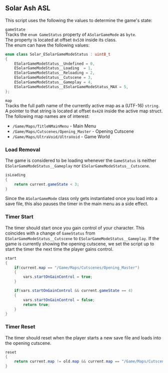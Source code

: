 ## Solar Ash ASL

This script uses the following the values to determine the game's state:

`gameState`  
Tracks the `enum GameStatus` property of `ASolarGameMode` as `byte`.  
The property is located at offset `0x530` inside its class.  
The enum can have the following values:  
```c++
enum class Solar_ESolarGameModeStatus : uint8_t
{
	ESolarGameModeStatus__Undefined = 0,
	ESolarGameModeStatus__Loading  = 1,
	ESolarGameModeStatus__Reloading = 2,
	ESolarGameModeStatus__Cutscene = 3,
	ESolarGameModeStatus__Gameplay = 4,
	ESolarGameModeStatus__ESolarGameModeStatus_MAX = 5,
};
```  

`map`  
Tracks the full path name of the currently active map as a (UTF-16) `string`.  
A pointer to that string is located at offset `0x428` inside the active map struct.  
The following map names are of interest:
- `/Game/Maps/TitleNMainMenu` - Main Menu
- `/Game/Maps/Cutscenes/Opening_Master` - Opening Cutscene
- `/Game/Maps/UltraVoid/UltraVoid` - Game World

### Load Removal
The game is considered to be loading whenever the `GameStatus` is neither `ESolarGameModeStatus__Gameplay` nor `ESolarGameModeStatus__Cutscene`.
```c#
isLoading
{
    return current.gameState < 3;
}
```
Since the `ASolarGameMode` class only gets instantiated once you load into a save file, this also pauses the timer in the main menu as a side effect.

### Timer Start
The timer should start once you gain control of your character. This coincides with a change of `GameStatus` from `ESolarGameModeStatus__Cutscene` to `ESolarGameModeStatus__Gameplay`.
If the game is currently showing the opening cutscene, we set the script up to start the timer the next time the player gains control.
```c#
start
{
    if(current.map == "/Game/Maps/Cutscenes/Opening_Master")
    {
        vars.startOnGainControl = true;
    }

    if(vars.startOnGainControl && current.gameState == 4)
    {
        vars.startOnGainControl = false;
        return true;
    }
}
```

### Timer Reset
The timer should reset when the player starts a new save file and loads into the opening cutscene.
```c#
reset
{
    return current.map != old.map && current.map == "/Game/Maps/Cutscenes/Opening_Master";
}
```